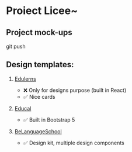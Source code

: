 # Proiect Licee~

## Project mock-ups
git push

## Design templates: 
1. [Edulerns](https://preview.themeforest.net/item/edulerns-education-courses-react-template/full_screen_preview/56351305?_ga=2.189948203.1603511314.1739702591-1683782604.1739702591&_gac=1.247047798.1739702591.CjwKCAiAtsa9BhAKEiwAUZAszQn9LekGhJxmOyvsl9BSJ6hBgqYngtT4affDMd_dRATFxNkH8H3CMhoCv3IQAvD_BwE)
    - ❌ Only for designs purpose (built in React)
    - ✅ Nice cards

2. [Educal](https://html.hixstudio.net/educal/educal/index-2.html)
    - ✅ Built in Bootstrap 5 

3. [BeLanguageSchool](https://be.beantownthemes.net/html/index-language4.html)
    - ✅ Design kit, multiple design components